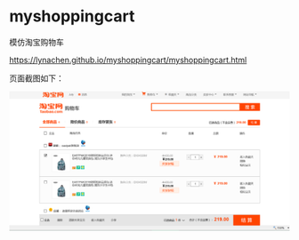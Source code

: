# myshoppingcart


模仿淘宝购物车

https://lynachen.github.io/myshoppingcart/myshoppingcart.html

页面截图如下：

![mytaobao](css/images/mytaobao.png)
